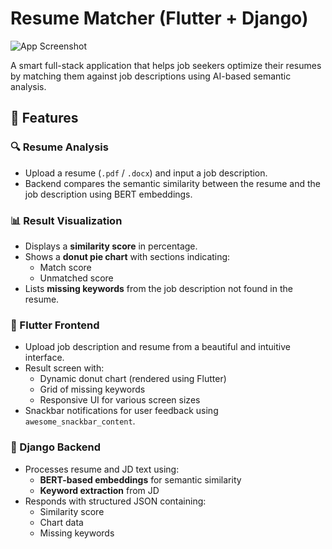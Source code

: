 # Resume Matcher (Flutter + Django)

![App Screenshot](https://drive.google.com/open?id=1P52Uxjo1XHYebzqdLp4bniXk2YZualOz&usp=drive_fs)

A smart full-stack application that helps job seekers optimize their resumes by matching them against job descriptions using AI-based semantic analysis.

## 🚀 Features

### 🔍 Resume Analysis
- Upload a resume (`.pdf` / `.docx`) and input a job description.
- Backend compares the semantic similarity between the resume and the job description using BERT embeddings.

### 📊 Result Visualization
- Displays a **similarity score** in percentage.
- Shows a **donut pie chart** with sections indicating:
  - Match score
  - Unmatched score
- Lists **missing keywords** from the job description not found in the resume.

### 📱 Flutter Frontend
- Upload job description and resume from a beautiful and intuitive interface.
- Result screen with:
  - Dynamic donut chart (rendered using Flutter)
  - Grid of missing keywords
  - Responsive UI for various screen sizes
- Snackbar notifications for user feedback using `awesome_snackbar_content`.

### 🧠 Django Backend
- Processes resume and JD text using:
  - **BERT-based embeddings** for semantic similarity
  - **Keyword extraction** from JD
- Responds with structured JSON containing:
  - Similarity score
  - Chart data
  - Missing keywords

